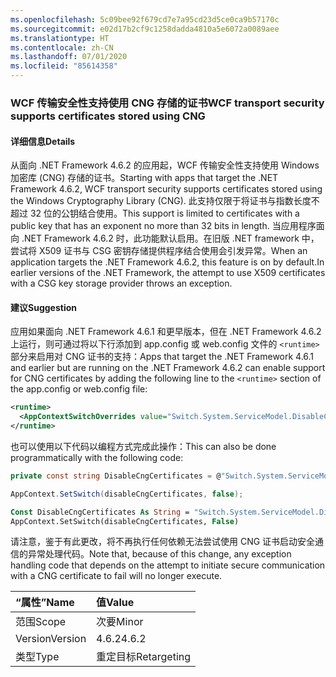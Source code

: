 ```yaml
---
ms.openlocfilehash: 5c09bee92f679cd7e7a95cd23d5ce0ca9b57170c
ms.sourcegitcommit: e02d17b2cf9c1258dadda4810a5e6072a0089aee
ms.translationtype: HT
ms.contentlocale: zh-CN
ms.lasthandoff: 07/01/2020
ms.locfileid: "85614358"
---
```

### <a name="wcf-transport-security-supports-certificates-stored-using-cng"></a><span data-ttu-id="18eae-101">WCF 传输安全性支持使用 CNG 存储的证书</span><span class="sxs-lookup"><span data-stu-id="18eae-101">WCF transport security supports certificates stored using CNG</span></span>

#### <a name="details"></a><span data-ttu-id="18eae-102">详细信息</span><span class="sxs-lookup"><span data-stu-id="18eae-102">Details</span></span>

<span data-ttu-id="18eae-103">从面向 .NET Framework 4.6.2 的应用起，WCF 传输安全性支持使用 Windows 加密库 (CNG) 存储的证书。</span><span class="sxs-lookup"><span data-stu-id="18eae-103">Starting with apps that target the .NET Framework 4.6.2, WCF transport security supports certificates stored using the Windows Cryptography Library (CNG).</span></span> <span data-ttu-id="18eae-104">此支持仅限于将证书与指数长度不超过 32 位的公钥结合使用。</span><span class="sxs-lookup"><span data-stu-id="18eae-104">This support is limited to certificates with a public key that has an exponent no more than 32 bits in length.</span></span> <span data-ttu-id="18eae-105">当应用程序面向 .NET Framework 4.6.2 时，此功能默认启用。在旧版 .NET framework 中，尝试将 X509 证书与 CSG 密钥存储提供程序结合使用会引发异常。</span><span class="sxs-lookup"><span data-stu-id="18eae-105">When an application targets the .NET Framework 4.6.2, this feature is on by default.In earlier versions of the .NET Framework, the attempt to use X509 certificates with a CSG key storage provider throws an exception.</span></span>

#### <a name="suggestion"></a><span data-ttu-id="18eae-106">建议</span><span class="sxs-lookup"><span data-stu-id="18eae-106">Suggestion</span></span>

<span data-ttu-id="18eae-107">应用如果面向 .NET Framework 4.6.1 和更早版本，但在 .NET Framework 4.6.2 上运行，则可通过将以下行添加到 app.config 或 web.config 文件的 `<runtime>` 部分来启用对 CNG 证书的支持：</span><span class="sxs-lookup"><span data-stu-id="18eae-107">Apps that target the .NET Framework 4.6.1 and earlier but are running on the .NET Framework 4.6.2 can enable support for CNG certificates by adding the following line to the `<runtime>` section of the app.config or web.config file:</span></span>

```xml
<runtime>
  <AppContextSwitchOverrides value="Switch.System.ServiceModel.DisableCngCertificates=false" />
</runtime>
```

<span data-ttu-id="18eae-108">也可以使用以下代码以编程方式完成此操作：</span><span class="sxs-lookup"><span data-stu-id="18eae-108">This can also be done programmatically with the following code:</span></span>

```csharp
private const string DisableCngCertificates = @"Switch.System.ServiceModel.DisableCngCertificate";

AppContext.SetSwitch(disableCngCertificates, false);
```

```vb
Const DisableCngCertificates As String = "Switch.System.ServiceModel.DisableCngCertificates"
AppContext.SetSwitch(disableCngCertificates, False)
```

<span data-ttu-id="18eae-109">请注意，鉴于有此更改，将不再执行任何依赖无法尝试使用 CNG 证书启动安全通信的异常处理代码。</span><span class="sxs-lookup"><span data-stu-id="18eae-109">Note that, because of this change, any exception handling code that depends on the attempt to initiate secure communication with a CNG certificate to fail will no longer execute.</span></span>

| <span data-ttu-id="18eae-110">“属性”</span><span class="sxs-lookup"><span data-stu-id="18eae-110">Name</span></span>    | <span data-ttu-id="18eae-111">值</span><span class="sxs-lookup"><span data-stu-id="18eae-111">Value</span></span>       |
|:--------|:------------|
| <span data-ttu-id="18eae-112">范围</span><span class="sxs-lookup"><span data-stu-id="18eae-112">Scope</span></span>   | <span data-ttu-id="18eae-113">次要</span><span class="sxs-lookup"><span data-stu-id="18eae-113">Minor</span></span>       |
| <span data-ttu-id="18eae-114">Version</span><span class="sxs-lookup"><span data-stu-id="18eae-114">Version</span></span> | <span data-ttu-id="18eae-115">4.6.2</span><span class="sxs-lookup"><span data-stu-id="18eae-115">4.6.2</span></span>       |
| <span data-ttu-id="18eae-116">类型</span><span class="sxs-lookup"><span data-stu-id="18eae-116">Type</span></span>    | <span data-ttu-id="18eae-117">重定目标</span><span class="sxs-lookup"><span data-stu-id="18eae-117">Retargeting</span></span> |

